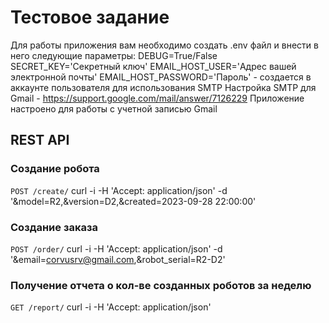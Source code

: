 # Тестовое задание

Для работы приложения вам необходимо создать .env файл и внести в него следующие параметры:
  DEBUG=True/False
  SECRET_KEY='Секретный ключ'
  EMAIL_HOST_USER='Адрес вашей электронной почты'
  EMAIL_HOST_PASSWORD='Пароль' - создается в аккаунте пользователя для использования SMTP
  Настройка SMTP для Gmail - https://support.google.com/mail/answer/7126229
  Приложение настроено для работы с учетной записью Gmail

## REST API

### Создание робота
`POST /create/`
    curl -i -H 'Accept: application/json' -d '&model=R2,&version=D2,&created=2023-09-28 22:00:00'

### Создание заказа
`POST /order/`
    curl -i -H 'Accept: application/json' -d '&email=corvusrv@gmail.com,&robot_serial=R2-D2'

### Получение отчета о кол-ве созданных роботов за неделю
`GET /report/`
    curl -i -H 'Accept: application/json'
